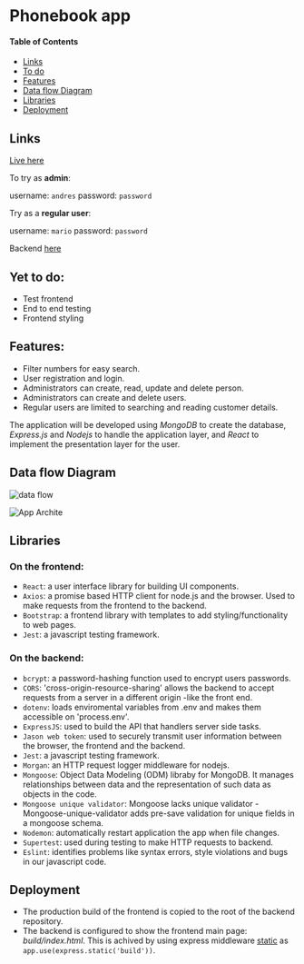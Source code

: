 # Phonebook app

#### Table of Contents

- [Links](#links)
- [To do](#yet-to-do)
- [Features](#features)
- [Data flow Diagram](#data-flow-diagram)
- [Libraries](#libraries)
- [Deployment](#deployment)


<a id="links"></a>
## Links

[Live here](https://express-phonebook-backend.onrender.com)

To try as **admin**: 

username: ```andres```
password: ```password```

Try as a **regular user**:

username: ```mario```
password: ```password```

Backend [here](https://github.com/AndresBo/express-phonebook-backend/tree/main)

<a id="yet-to-do"></a>
## Yet to do:
- Test frontend
- End to end testing
- Frontend styling 

## Features:
- Filter numbers for easy search.
- User registration and login.
- Administrators can create, read, update and delete person.
- Administrators can create and delete users.
- Regular users are limited to searching and reading customer details.

The application will be developed using *MongoDB* to create the database, *Express.js* and *Nodejs* to handle the application layer, and *React* to implement the presentation layer for the user.

## Data flow Diagram

![data flow](https://github.com/AndresBo/phonebook-app/assets/85352176/e7b6ef5e-662e-436e-a3ea-c876d52f279c)

![App Archite](https://github.com/AndresBo/phonebook-app/assets/85352176/7c173471-451f-4692-a522-fd524f1aae8d)

<a id="libraries"></a>
## Libraries
### On the frontend:
- ```React```: a user interface library for building UI components. 
- ```Axios```: a promise based HTTP client for node.js and the browser. Used to make requests from the frontend to the backend.
- ```Bootstrap```: a frontend library with templates to add styling/functionality to web pages.
- ```Jest```: a javascript testing framework.
### On the backend:
- ```bcrypt```: a password-hashing function used to encrypt users passwords.
- ```CORS```: 'cross-origin-resource-sharing' allows the backend to accept requests from a server in a different origin -like the front end.
- ```dotenv```: loads enviromental variables from .env and makes them accessible on 'process.env'.
- ```ExpressJS```: used to build the API that handlers server side tasks.
- ```Jason web token```: used to securely transmit user information between the browser, the frontend and the backend.
- ```Jest```: a javascript testing framework.
- ```Morgan```: an HTTP request logger middleware for nodejs.
- ```Mongoose```: Object Data Modeling (ODM) libraby for MongoDB. It manages relationships between data and the representation of such data as objects in the code.
- ```Mongoose unique validator```: Mongoose lacks unique validator - Mongoose-unique-validator adds pre-save validation for unique fields in a mongoose schema.
- ```Nodemon```: automatically restart application the app when file changes.
- ```Supertest```: used during testing to make HTTP requests to backend.
- ```Eslint```: identifies problems like syntax errors, style violations and bugs in our javascript code.

<a id="deployment"></a>
## Deployment
- The production build of the frontend is copied to the root of the backend repository.
- The backend is configured to show the frontend main page: *build/index.html*. This is achived by using express middleware [static](https://expressjs.com/en/starter/static-files.html) as ```app.use(express.static('build'))```.




